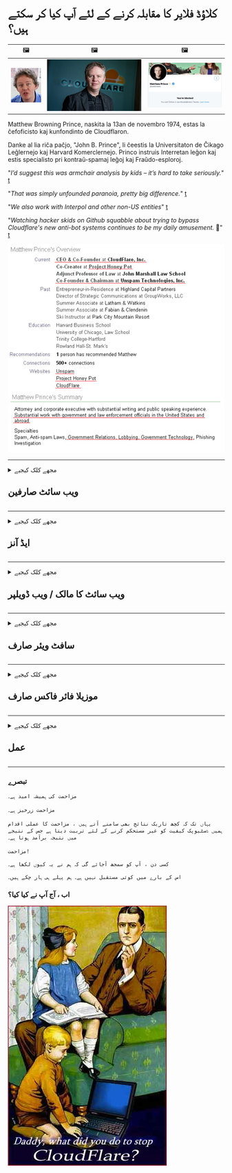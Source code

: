 # کلاؤڈ فلایر کا مقابلہ کرنے کے لئے آپ کیا کر سکتے ہیں؟

| 🖼 | 🖼 | 🖼 |
| --- | --- | --- |
| ![](../image/matthew_prince_teen.jpg) | ![](../image/matthew_prince.jpg) | ![](../image/blockedbymatthewprince.jpg) |


Matthew Browning Prince, naskita la 13an de novembro 1974, estas la ĉefoficisto kaj kunfondinto de Cloudflaron.

Danke al lia riĉa paĉjo, "John B. Prince", li ĉeestis la Universitaton de Ĉikago Leĝlernejo kaj Harvard Komerclernejo.
Princo instruis Interretan leĝon kaj estis specialisto pri kontraŭ-spamaj leĝoj kaj Fraŭdo-esploroj.


"*I’d suggest this was armchair analysis by kids – it’s hard to take seriously.*" [t](https://www.theguardian.com/technology/2015/nov/19/cloudflare-accused-by-anonymous-helping-isis)

"*That was simply unfounded paranoia, pretty big difference.*"  [t](https://twitter.com/xxdesmus/status/992757936123359233)

"*We also work with Interpol and other non-US entities*" [t](https://twitter.com/eastdakota/status/1203028504184360960)

"*Watching hacker skids on Github squabble about trying to bypass Cloudflare's new anti-bot systems continues to be my daily amusement.* 🍿" [t](https://twitter.com/eastdakota/status/1273277839102656515)


![](../image/whoismp.jpg)

---


<details>
<summary>مجھے کلک کیجیے

## ویب سائٹ صارفین
</summary>


- اگر آپ کی پسند کی ویب سائٹ کلاؤڈ فلایر استعمال کررہی ہے تو ، انھیں بتائیں کہ کلاؤڈ فلایر کو استعمال نہ کریں۔
  - فیس بک ، ریڈڈیٹ ، ٹویٹر یا مستوڈن جیسے سوشل میڈیا پر چمکانے سے کوئی فرق نہیں پڑتا ہے۔ [اعمال ہیش ٹیگ سے زیادہ بلند ہیں۔](https://twitter.com/phyzonloop/status/1274132092490862594)
  - اگر آپ خود کو مفید بنانا چاہتے ہیں تو ویب سائٹ کے مالک سے رابطہ کرنے کی کوشش کریں۔

[کلاؤڈ فلائر نے کہا](https://github.com/Eloston/ungoogled-chromium/issues/783):
```
ہمارا مشورہ ہے کہ آپ ان مخصوص خدمات یا سائٹوں کے ل the منتظمین کے پاس پہنچیں جن کے ساتھ آپ اپنے تجربے کو بانٹتے ہیں اور اس کا اشتراک کرتے ہیں۔
```

[اگر آپ اس کے لئے طلب نہیں کرتے ہیں تو ، ویب سائٹ کے مالک کو کبھی بھی یہ مسئلہ معلوم نہیں ہوگا۔](../PEOPLE.md)

![](../image/liberapay.jpg)

[کامیاب مثال](https://counterpartytalk.org/t/turn-off-cloudflare-on-counterparty-co-plz/164/5).<br>
آپ کو کوئی مسئلہ ہے؟ [اب اپنی آواز بلند کریں۔](https://github.com/maraoz/maraoz.github.io/issues/1) ذیل میں مثال

```
آپ صرف کارپوریٹ سنسرشپ اور بڑے پیمانے پر نگرانی میں مدد کررہے ہیں۔
http://crimeflare.eu.org
```

```
آپ کا ویب صفحہ کلاؤڈ فلایر کے نجی والڈ باغ سے متعلق پرائیویسی کے ساتھ ہے۔
http://crimeflare.eu.org
```

- ویب سائٹ کی رازداری کی پالیسی کو پڑھنے کے لئے کچھ وقت لگائیں۔
  - اگر ویب سائٹ کلاؤڈ فلایر کے پیچھے ہے یا ویب سائٹ کلاؤڈ فلایر سے منسلک خدمات کا استعمال کررہی ہے۔

اس میں "کلاؤڈ فلایر" کیا ہے اس کی وضاحت کرنی چاہئے ، اور آپ کے ڈیٹا کو کلاؤڈ فلایر کے ساتھ شیئر کرنے کی اجازت طلب کریں گے۔ ایسا کرنے میں ناکام ہونے کے نتیجے میں اعتماد کی خلاف ورزی ہوگی اور زیربحث ویب سائٹ سے پرہیز کرنا چاہئے۔

[نجی معلومات کی حفاظتی پالیسی کی ایک قابل قبول مثال یہ ہے](https://archive.is/bDlTz) ("Subprocessors" > "Entity Name")

```
میں نے آپ کی رازداری کی پالیسی پڑھی ہے اور مجھے کلاؤڈ فلایر لفظ نہیں مل سکتا ہے۔
میں آپ کے ساتھ ڈیٹا بانٹنے سے انکار کرتا ہوں اگر آپ میرے ڈیٹا کو کلاؤڈ فلایر پر کھلا رہے ہیں۔
http://crimeflare.eu.org
```

یہ رازداری کی پالیسی کی ایک مثال ہے جس میں کلاؤڈ فلایر لفظ نہیں ہے۔
[Liberland Jobs](https://archive.is/daKIr) [privacy policy](https://docsend.com/view/feiwyte):

![](../image/cfwontobey.jpg)

کلاؤڈ فلائر کی اپنی نجی معلومات کی حفاظتی پالیسی ہے۔
[کلاؤڈ فلایر ڈوکسنگ کرنے والے لوگوں سے محبت کرتا ہے۔](https://www.reddit.com/r/GamerGhazi/comments/2s64fe/be_wary_reporting_to_cloudflare/)

ویب سائٹ کے سائن اپ فارم کے لئے یہاں ایک عمدہ مثال ہے۔
AFAIK ، صفر ویب سائٹ یہ کام کرتی ہے۔ کیا آپ ان پر اعتماد کریں گے؟

```
"XYZ کے لئے سائن اپ کریں" پر کلک کرکے ، آپ ہماری خدمت کی شرائط اور رازداری کے بیان سے اتفاق کرتے ہیں۔
آپ کلاؤڈ فلایر کے ساتھ اپنے ڈیٹا کا اشتراک کرنے پر بھی اتفاق کرتے ہیں اور کلاؤڈ فلایر کے رازداری کے بیان سے بھی اتفاق کرتے ہیں۔
اگر کلاؤڈ فلایر آپ کی معلومات کو لیک کرے یا آپ کو ہمارے سرور سے مربوط ہونے نہیں دے گا تو ہماری غلطی نہیں ہے۔ [*]

[ سائن اپ ] [ میں اختلاف ]
```
[*] [PEOPLE.md](../PEOPLE.md)


- ان کی خدمت کو استعمال نہ کرنے کی کوشش کریں۔ یاد رکھنا کہ آپ کلاؤڈ فلائر کے ذریعہ دیکھ رہے ہیں۔
  - ["I'm in your TLS, sniffin' your passworz"](../image/iminurtls.jpg)

- دوسری ویب سائٹ کے لئے تلاش کریں۔ انٹرنیٹ پر متبادل اور مواقع موجود ہیں!

- روزانہ کی بنیاد پر اپنے دوستوں کو ٹور استعمال کرنے پر راضی کریں۔
  - گمنامی کھلی انٹرنیٹ کا معیار ہونا چاہئے!
  - [نوٹ کریں کہ ٹور پروجیکٹ اس پراجیکٹ کو ناپسند کرتا ہے۔](../HISTORY.md)

</details>

------

<details>
<summary>مجھے کلک کیجیے

## ایڈ آنز
</summary>

- اگر آپ کا براؤزر فائر فاکس ، ٹور براؤزر ، یا غیر منقولہ کرومیم ذیل میں ان میں سے ایک ایڈ استعمال کرتا ہے۔
  - اگر آپ اور نئی ایڈ ایڈ شامل کرنا چاہتے ہیں تو پہلے اس کے بارے میں پوچھیں۔


| نام | ڈویلپر | مدد کریں | بلاک کر سکتے ہیں | اطلاع دے سکتے ہیں | Chrome |
| -------- | -------- | -------- | -------- | -------- | -------- |
| [Bloku Cloudflaron MITM-Atakon](../subfiles/about.bcma.md) | #Addon | [ ? ](http://crimeflare.eu.org/) | **جی ہاں**     | **جی ہاں**     |  **جی ہاں** |
| [Ĉu ligoj estas vundeblaj al MITM-atako?](../subfiles/about.ismm.md) | #Addon | [ ? ](http://crimeflare.eu.org/) | نہیں     | **جی ہاں**     |  **جی ہاں** |
| [Ĉu ĉi tiuj ligoj blokos Tor-uzanton?](../subfiles/about.isat.md) | #Addon | [ ? ](http://crimeflare.eu.org/) | نہیں     | **جی ہاں**     |  **جی ہاں** |
| [Block Cloudflare MITM Attack](https://trac.torproject.org/projects/tor/attachment/ticket/24351/block_cloudflare_mitm_attack-1.0.14.1-an%2Bfx.xpi)<br>[**DELETED BY TOR PROJECT**](../HISTORY.md) | nullius | [ ? ](../tool/block_cloudflare_mitm_fx), [Link](http://crimeflare.eu.org/) | **جی ہاں**     | **جی ہاں**     |  نہیں |
| [TPRB](http://sw.nnpaefp7pkadbxxkhz2agtbv2a4g5sgo2fbmv3i7czaua354334uqqad.onion/) | Sw | [ ? ](http://sw.nnpaefp7pkadbxxkhz2agtbv2a4g5sgo2fbmv3i7czaua354334uqqad.onion/) | **جی ہاں**     | **جی ہاں**     |  نہیں |
| [Detect Cloudflare](https://addons.mozilla.org/en-US/firefox/addon/detect-cloudflare/) | Frank Otto | [ ? ](https://github.com/traktofon/cf-detect) | نہیں     | **جی ہاں**     |  نہیں |
| [True Sight](https://addons.mozilla.org/en-US/firefox/addon/detect-cloudflare-plus/) | claustromaniac | [ ? ](https://github.com/claustromaniac/detect-cloudflare-plus) | نہیں     | **جی ہاں**     |  نہیں |
| [Which Cloudflare datacenter am I visiting?](https://addons.mozilla.org/en-US/firefox/addon/cf-pop/) | 依云 | [ ? ](https://github.com/lilydjwg/cf-pop) | نہیں     | **جی ہاں**     |  نہیں |


- "ڈیسینٹریالیز" "CDNJS (کلاؤڈ فلایر)" سے کنکشن روک سکتا ہے۔
  - یہ نیٹ ورکس تک پہنچنے سے بہت سی درخواستوں کو روکتا ہے ، اور سائٹوں کو ٹوٹنے سے روکنے کے لئے مقامی فائلوں کی خدمت کرتا ہے۔
  - ڈویلپر نے جواب دیا: "[very concerning indeed](https://github.com/Synzvato/decentraleyes/issues/236#issuecomment-352049501)", "[widespread usage severely centralizes the web](https://github.com/Synzvato/decentraleyes/issues/251#issuecomment-366752049)"

- [آپ اپنے سرٹیفکیٹ اتھارٹی (سی اے) سے کلاؤڈ فلایر سرٹیفکیٹ کو بھی ہٹا سکتے ہیں یا عدم اعتماد کر سکتے ہیں۔](https://www.ssl.com/how-to/remove-root-certificate-firefox/)

</details>

------

<details>
<summary>مجھے کلک کیجیے

## ویب سائٹ کا مالک / ویب ڈویلپر
</summary>


![](../image/word_cloudflarefree.jpg)

- کلاؤڈ فلایر حل ، پیریڈ کا استعمال نہ کریں۔
  - تم اس سے بہتر کام کر سکتے ہو نا؟ [یہاں ہے کہ کلاؤڈ فلا subs سبسکرپشنز ، منصوبے ، ڈومینز یا اکاؤنٹس کو کیسے ہٹایا جائے۔](https://support.cloudflare.com/hc/en-us/articles/200167776-Removing-subscriptions-plans-domains-or-accounts)

| 🖼 | 🖼 |
| --- | --- |
| ![](../image/htmlalertcloudflare.jpg) | ![](../image/htmlalertcloudflare2.jpg) |

- مزید صارفین چاہتے ہیں؟ آپ جانتے ہیں کہ کیا کرنا ہے۔ اشارہ "اوپر کی لکیر" ہے۔
  - [ہیلو ، آپ نے "ہم آپ کی رازداری کو سنجیدگی سے لیتے ہیں" لکھا ہے لیکن مجھے "غلطی 403 حرام گمنام پراکسی اجازت نہیں" مل گئی۔](https://it.slashdot.org/story/19/02/19/0033255/stop-saying-we-take-your-privacy-and-security-seriously) آپ ٹور یا وی پی این کو کیوں مسدود کررہے ہیں؟ اور آپ عارضی ای میل کو کیوں مسدود کررہے ہیں؟

![](../image/anonexist.jpg)

- کلاؤڈ فلایر کے استعمال سے آوٹ ہونے کے امکانات بڑھ جائیں گے۔ زائرین آپ کی ویب سائٹ تک رسائی حاصل نہیں کرسکتے ہیں اگر آپ کا سرور بند ہے یا کلاؤڈ فلایر نیچے ہے۔
  - [کیا آپ نے واقعی سوچا تھا کہ کلاؤڈ فلایر کبھی نیچے نہیں جاتا ہے؟](https://www.ibtimes.com/cloudflare-down-not-working-sites-producing-504-gateway-timeout-errors-2618008) [Another](https://twitter.com/Jedduff/status/1097875615997399040) [sample](https://twitter.com/search?f=tweets&vertical=default&q=Cloudflare%20is%20having%20problems). [Need more](../PEOPLE.md)?

![](../image/cloudflareinternalerror.jpg)

- آپ کی "API سروس" ، "سافٹ ویئر اپ ڈیٹ سرور" یا "RSS فیڈ" کی پراکسی کرنے کے لئے کلاؤڈ فلایر کا استعمال آپ کے صارف کو نقصان پہنچائے گا۔ ایک گراہک نے آپ کو بلایا اور کہا کہ "میں اب آپ کا API استعمال نہیں کرسکتا" ، اور آپ کو اندازہ نہیں ہے کہ کیا ہو رہا ہے۔ کلاؤڈ فلایر خاموشی سے آپ کے صارف کو روک سکتا ہے۔ کیا آپ کو لگتا ہے کہ یہ ٹھیک ہے؟
  - بہت سے آر ایس ایس ریڈر کلائنٹ اور آر ایس ایس ریڈر آن لائن خدمت ہیں۔ اگر آپ لوگوں کو سبسکرائب کرنے کی اجازت نہیں دے رہے ہیں تو آپ آر ایس ایس فیڈ کیوں شائع کررہے ہیں؟

![](../image/rssfeedovercf.jpg)

- کیا آپ کو HTTPS سرٹیفکیٹ کی ضرورت ہے؟ "آئیے انکرپٹ" استعمال کریں یا اسے سی اے کمپنی سے خریدیں۔

- کیا آپ کو DNS سرور درکار ہے؟ اپنا سرور ترتیب دے نہیں سکتے؟ ان کے بارے میں کیا: [Hurricane Electric Free DNS](https://dns.he.net/), [Dyn.com](https://dyn.com/dns/), [1984 Hosting](https://www.1984hosting.com/), [Afraid.Org (اگر آپ ٹی او آر استعمال کرتے ہیں تو ایڈمن اپنا اکاؤنٹ حذف کردیں)](https://freedns.afraid.org/)
  - [Alternativoj al DNS](../subfiles/alternative.domaindns.md)

- ہوسٹنگ سروس کی تلاش ہے؟ صرف مفت؟ ان کے بارے میں کیا: [Onion Service](http://vww6ybal4bd7szmgncyruucpgfkqahzddi37ktceo3ah7ngmcopnpyyd.onion/en/security/network-security/tor/onionservices-best-practices), [Free Web Hosting Area](https://freewha.com/), [Autistici/Inventati Web Site Hosting](https://www.autinv5q6en4gpf4.onion/services/website), [Github Pages](https://pages.github.com/), [Surge](https://surge.sh/)
  - [کلاؤڈ فلایر کے متبادل](../subfiles/alternative.cloudflare.md)

- کیا آپ "کلاؤڈ فلائر-ipfs.com" استعمال کر رہے ہیں؟ [کیا آپ جانتے ہیں کہ کلاؤڈ فلایر آئی پی ایف ایس برا ہے؟](../PEOPLE.md)

- اپنے سرور پر ویب ایپلیکیشن فائر وال جیسے OWASP اور Fail2Ban انسٹال کریں اور اسے مناسب طریقے سے تشکیل دیں۔
  - ٹور کو مسدود کرنا کوئی حل نہیں ہے۔ سب کو صرف چھوٹے برے صارفین کے لئے سزا نہ دیں۔

- "کلاؤڈ فلائر وارپ" کے صارفین کو اپنی ویب سائٹ تک رسائی سے باز آirect یا بلاک کریں۔ اور اگر آپ کر سکتے ہو تو کوئی وجہ بتائیں۔

> IP فہرست: "[کلاؤڈ فلایر کی موجودہ IP حدود](cloudflare_inc/)"

> A: بس انہیں مسدود کردیں

```
server {
...
deny 173.245.48.0/20;
deny 103.21.244.0/22;
deny 103.22.200.0/22;
deny 103.31.4.0/22;
deny 141.101.64.0/18;
deny 108.162.192.0/18;
deny 190.93.240.0/20;
deny 188.114.96.0/20;
deny 197.234.240.0/22;
deny 198.41.128.0/17;
deny 162.158.0.0/15;
deny 104.16.0.0/12;
deny 172.64.0.0/13;
deny 131.0.72.0/22;
deny 2400:cb00::/32;
deny 2606:4700::/32;
deny 2803:f800::/32;
deny 2405:b500::/32;
deny 2405:8100::/32;
deny 2a06:98c0::/29;
deny 2c0f:f248::/32;
...
}
```

> B: انتباہی صفحے پر بھیج دیں

```
http {
...
geo $iscf {
default 0;
173.245.48.0/20 1;
103.21.244.0/22 1;
103.22.200.0/22 1;
103.31.4.0/22 1;
141.101.64.0/18 1;
108.162.192.0/18 1;
190.93.240.0/20 1;
188.114.96.0/20 1;
197.234.240.0/22 1;
198.41.128.0/17 1;
162.158.0.0/15 1;
104.16.0.0/12 1;
172.64.0.0/13 1;
131.0.72.0/22 1;
2400:cb00::/32 1;
2606:4700::/32 1;
2803:f800::/32 1;
2405:b500::/32 1;
2405:8100::/32 1;
2a06:98c0::/29 1;
2c0f:f248::/32 1;
}
...
}

server {
...
if ($iscf) {rewrite ^ https://example.com/cfwsorry.php;}
...
}

<?php
header('HTTP/1.1 406 Not Acceptable');
echo <<<CLOUDFLARED
Thank you for visiting ourwebsite.com!<br />
We are sorry, but we can't serve you because your connection is being intercepted by Cloudflare.<br />
Please read http://crimeflare.eu.org for more information.<br />
CLOUDFLARED;
die();
```

- اگر آپ آزادی پر یقین رکھتے ہیں اور گمنام صارفین کو خوش آمدید کہتے ہیں تو ٹور پیاز سروس یا I2P سیٹ کریں۔

- دوسرے کلیارنیٹ / ٹور دوہری ویب سائٹ آپریٹرز سے مشورہ طلب کریں اور گمنام دوست بنائیں!

</details>

------

<details>
<summary>مجھے کلک کیجیے

## سافٹ ویئر صارف
</summary>


- ڈسکارڈ کلاؤڈ فلایر استعمال کررہا ہے۔ متبادل؟ ہم تجویز کرتے ہیں [**Briar** (Android)](https://f-droid.org/en/packages/org.briarproject.briar.android/), [Ricochet (PC)](https://ricochet.im/), [Tox + Tor (Android/PC)](https://tox.chat/download.html)
  - برار میں ٹور ڈیمون شامل ہے لہذا آپ کو آربوٹ انسٹال کرنے کی ضرورت نہیں ہے۔
  - کیو واٹچ ڈویلپرز ، اوپن پرائیویسی ، بغیر کسی اطلاع کے ان کی گٹ سروس سے اسٹاپ_کلائڈ فلارے پروجیکٹ کو حذف کردیں۔

- اگر آپ ڈیبیان GNU / لینکس ، یا کوئی مشتق استعمال کرتے ہیں تو ، سبسکرائب کریں: [bug #831835](https://bugs.debian.org/cgi-bin/bugreport.cgi?bug=831835). اور اگر آپ یہ کرسکتے ہیں تو ، پیچ کی تصدیق کرنے میں مدد کریں ، اور برقرار رکھنے والے کو اس نتیجے پر پہنچنے میں مدد کریں کہ آیا اسے قبول کیا جانا چاہئے۔

- ہمیشہ ان براؤزرز کی سفارش کریں۔

| نام | ڈویلپر | مدد کریں | تبصرہ |
| -------- | -------- | -------- | -------- |
| [Ungoogled-Chromium](https://ungoogled-software.github.io/ungoogled-chromium-binaries/) | Eloston | [ ? ](https://github.com/Eloston/ungoogled-chromium) | PC (Win, Mac, Linux)  _!Tor_ |
| [Bromite](https://www.bromite.org/fdroid) | Bromite | [ ? ](https://github.com/bromite/bromite/issues) | Android  _!Tor_ |
| [Tor Browser](https://www.torproject.org/download/) | Tor Project | [ ? ](https://support.torproject.org/) | PC (Win, Mac, Linux)  _Tor_|
| [Tor Browser Android](https://www.torproject.org/download/) | Tor Project | [ ? ](https://support.torproject.org/) | Android  _Tor_|
| [Onion Browser](https://itunes.apple.com/us/app/onion-browser/id519296448?mt=8) | Mike Tigas | [ ? ](https://github.com/OnionBrowser/OnionBrowser/issues) | Apple iOS  _Tor_|
| [GNU/Icecat](https://www.gnu.org/software/gnuzilla/) | GNU | [ ? ](https://www.gnu.org/software/gnuzilla/) | PC (Linux) |
| [IceCatMobile](https://f-droid.org/en/packages/org.gnu.icecat/) | GNU | [ ? ](https://lists.gnu.org/mailman/listinfo/bug-gnuzilla) | Android |
| [Iridium Browser](https://iridiumbrowser.de/about/) | Iridium | [ ? ](https://github.com/iridium-browser/iridium-browser/) | PC (Win, Mac, Linux, OpenBSD) |


دوسرے سافٹ ویئر کی رازداری نامکمل ہے۔ اس کا مطلب یہ نہیں ہے کہ ٹور براؤزر "کامل" ہے۔
انٹرنیٹ اور ٹکنالوجی میں کوئی 100 secure محفوظ نہیں ہے اور نہ ہی 100٪ نجی۔

- ٹور استعمال نہیں کرنا چاہتے؟ آپ ٹور ڈیمون کے ساتھ کوئی بھی براؤزر استعمال کرسکتے ہیں۔
  - [نوٹ کریں کہ ٹور پروجیکٹ کو یہ پسند نہیں ہے۔](https://support.torproject.org/tbb/tbb-9/) اگر آپ ایسا کرنے کے قابل ہیں تو ٹور براؤزر کا استعمال کریں۔
- [تور کے ساتھ کرومیم کا استعمال کیسے کریں](../subfiles/chromium_tor.md)


آئیے دوسرے سافٹ ویئر کی رازداری کے بارے میں بات کرتے ہیں۔

- [اگر واقعتا Firef آپ کو فائر فاکس استعمال کرنے کی ضرورت ہو تو ، "فائر فاکس ای ایس آر" منتخب کریں۔](https://www.mozilla.org/en-US/firefox/organizations/)
  - [فائر فاکس - اسپائی ویئر واچ ڈاگ](https://spyware.neocities.org/articles/firefox.html)
  - [فائر فاکس نے آزادانہ تقریر کو مسترد کردیا ، آزادانہ تقریر پر پابندی عائد کردی](https://web.archive.org/web/20200423010026/https://reclaimthenet.org/firefox-rejects-free-speech-bans-free-speech-commenting-plugin-dissenter-from-its-extensions-gallery/)
  - ["100+ نیچے کی قیمتیں۔ ایسا لگتا ہے جیسے سوفٹویئر کمپنی سے ... پر رہنے کے لئے کہیں ... سافٹ وئیر ان دنوں بہت زیادہ ہے۔"](https://old.reddit.com/r/firefox/comments/gutdiw/weve_got_work_to_do_the_mozilla_blog/fslbbb6/)
  - [آہ ، فائر فاکس مجھے اپنے یو آر ایل بار میں اسپانسر شدہ لنکس کیوں دکھا رہا ہے؟](https://www.reddit.com/r/firefox/comments/jybx2w/uh_why_is_firefox_showing_me_sponsored_links_in/)
  - [موزیلا - شیطان اوتار](https://digdeeper.neocities.org/ghost/mozilla.html)

- [یاد رکھیں ، موزیلا کلاؤڈ فلایر سروس استعمال کررہی ہے۔](https://www.robtex.com/dns-lookup/www.mozilla.org) [وہ اپنی مصنوعات پر کلاؤڈ فلائر کی DNS سروس بھی استعمال کر رہے ہیں۔](https://www.theregister.co.uk/2018/03/21/mozilla_testing_dns_encryption/)

- [موزیلا نے باضابطہ طور پر اس ٹکٹ کو مسترد کردیا۔](https://bugzilla.mozilla.org/show_bug.cgi?id=1426618)

- [فائر فاکس فوکس ایک لطیفہ ہے۔](https://github.com/mozilla-mobile/focus-android/issues/1743) [انہوں نے ٹیلی میٹری بند کرنے کا وعدہ کیا لیکن انہوں نے اسے تبدیل کردیا۔](https://github.com/mozilla-mobile/focus-android/issues/4210)

- [پیلیمون / بیسلیسک ڈویلپر کلاؤڈ فلایر سے محبت کرتا ہے۔](https://github.com/mozilla-mobile/focus-android/issues/1743#issuecomment-345993097)
  - [پیلے مون کے آرکائیو سرور نے 18 مہینوں تک میلویئر کو ہیک اور پھیلادیا](https://www.reddit.com/r/privacytoolsIO/comments/cc808y/pale_moons_archive_server_hacked_and_spread/)
  - وہ تور صارفین سے بھی نفرت کرتا ہے - "[اسے توڑ کی طرف دشمنی ہو۔ میرے خیال میں بیشتر سائٹس کو اس کے انتہائی اعلی زیادتی کے عنصر کو مد نظر رکھتے ہوئے ٹور کی مخالفت کی جانی چاہئے۔](https://github.com/yacy/yacy_search_server/issues/314#issuecomment-565932097)"

- [واٹر فاکس میں شدید "فون ہوم" کا مسئلہ ہے](https://spyware.neocities.org/articles/waterfox.html)

- [گوگل کروم ایک اسپائی ویئر ہے۔](https://www.gnu.org/proprietary/malware-google.en.html)
  - [گوگل آپ کی سرگرمی کو پروفائل کرتا ہے۔](https://spyware.neocities.org/articles/chrome.html)

- [SRWare آئرن بہت زیادہ فون گھر کنکشن بناتے ہیں۔](https://spyware.neocities.org/articles/iron.html) یہ گوگل ڈومین سے بھی جڑ جاتا ہے۔

- [بہادر براؤزر فیس بک / ٹویٹر ٹریکرس وائٹ لسٹ.](https://www.bleepingcomputer.com/news/security/facebook-twitter-trackers-whitelisted-by-brave-browser/)
  - [مزید امور یہ ہیں۔](https://spyware.neocities.org/articles/brave.html)
  - [بائننس سے وابستہ ID](https://twitter.com/cryptonator1337/status/1269594587716374528)

- [مائیکروسافٹ ایج فیس بک کو صارفین کی کمر کے پیچھے فلیش کوڈ چلانے دیتا ہے۔](https://www.zdnet.com/article/microsoft-edge-lets-facebook-run-flash-code-behind-users-backs/)

- [ویوالدی آپ کی رازداری کا احترام نہیں کرتا ہے۔](https://spyware.neocities.org/articles/vivaldi.html)

- [اوپیرا اسپائی ویئر کی سطح: انتہائی اعلی](https://spyware.neocities.org/articles/opera.html)

- Apple iOS: [آپ کو بالکل بھی iOS کا استعمال نہیں کرنا چاہئے ، اس کی بنیادی وجہ یہ ہے کہ یہ میلویئر ہے۔](https://www.gnu.org/proprietary/malware-apple.html)

لہذا ہم صرف ٹیبل کے اوپر سفارش کرتے ہیں۔ اور کچھ نہیں.

</details>

------

<details>
<summary>مجھے کلک کیجیے

## موزیلا فائر فاکس صارف
</summary>


- "فائر فاکس نائٹلی" آپٹ آؤٹ طریقہ کے بغیر موزیلا سرورز کو ڈیبگ سطح کی معلومات بھیجے گی۔
  - [موزیلا سرور کلاؤڈ فلایر لے رہے ہیں](https://www.digwebinterface.com/?hostnames=www.mozilla.org%0D%0Amozilla.cloudflare-dns.com&type=&ns=resolver&useresolver=8.8.4.4&nameservers=)

- موزیلا سرور سے رابطہ قائم کرنے کے لئے فائر فاکس کی ممانعت ممکن ہے۔
  - [موزیلا کی پالیسی کے سانچوں کی رہنمائی](https://github.com/mozilla/policy-templates/blob/master/README.md)
  - ذہن میں رکھیں کہ یہ ترکیب بعد کے ورژن میں کام کرنا چھوڑ سکتی ہے کیونکہ موزیلہ خود کو وائٹ لسٹ کرنا پسند کرتی ہے۔
  - فائر وال اور ڈی این ایس فلٹر کو ان کو مکمل طور پر بلاک کرنے کیلئے استعمال کریں۔

"`/distribution/policies.json`"

>     "WebsiteFilter": {
> 		"Block": [
> 		"*://*.mozilla.com/*",
> 		"*://*.mozilla.net/*",
> 		"*://*.mozilla.org/*",
> 		"*://webcompat.com/*",
> 		"*://*.firefox.com/*",
> 		"*://*.thunderbird.net/*",
> 		"*://*.cloudflare.com/*"
> 		]
>     },


- ~~موزیلا کے ٹریکر پر ایک بگ کی اطلاع دیں ، انھیں یہ بتائیں کہ کلاؤڈ فلایر کا استعمال نہ کریں۔~~ بگزیلہ پر ایک بگ رپورٹ تھی۔ بہت سے لوگوں کو ان کی تشویش پوسٹ کی گئی تھی ، تاہم بگ کو ایڈمن نے 2018 میں چھپا لیا تھا۔

- آپ فائر فاکس میں ڈی ایچ ایچ کو غیر فعال کرسکتے ہیں۔
  - [فائر فاکس کے ڈیفالٹ ڈی این ایس فراہم کنندہ کو تبدیل کریں](../subfiles/change-firefox-dns.md)

![](../image/firefoxdns.jpg)

- [اگر آپ نان آئی ایس پی ڈی این ایس کو استعمال کرنا چاہتے ہیں تو ، اوپننیک ٹائر 2 ڈی این ایس سروس یا نان-کلاؤڈ فلایر ڈی این ایس خدمات میں سے کسی کو استعمال کرنے پر غور کریں۔](https://wiki.opennic.org/start)
![](../image/opennic.jpg)
  - DNS کے ساتھ کلاؤڈ فلایر کو مسدود کریں۔ [Crimeflare DNS](../subfiles/service.publicdns.md)

- آپ Tor کو بطور DNS حل کرنے والا استعمال کرسکتے ہیں۔ [اگر آپ ٹور کے ماہر نہیں ہیں تو ، یہاں سوال پوچھیں۔](https://tor.stackexchange.com/)

> **کیسے؟**
> 1. ٹور ڈاؤن لوڈ کریں اور اسے اپنے کمپیوٹر پر انسٹال کریں۔
> 2. اس لائن کو "torrc" فائل میں شامل کریں۔
> DNSPort 127.0.0.1:53
> 3. ٹارٹ دوبارہ شروع کریں۔
> 4. اپنے کمپیوٹر کے DNS سرور کو "127.0.0.1" پر سیٹ کریں۔

</details>

------

<details>
<summary>مجھے کلک کیجیے

## عمل
</summary>


- اپنے آس پاس کے دوسروں کو کلاؤڈ فلایر کے خطرات کے بارے میں بتائیں۔

- [اس ذخیر improve کو بہتر بنانے میں مدد کریں۔](http://crimeflare.eu.org)
  - دونوں فہرستیں ، اس کے خلاف دلائل اور تفصیلات۔

- [جب آپ کلاؤڈ فلائر (اور اسی طرح کی کمپنیاں) کے ساتھ معاملات غلط ہوجاتے ہیں تو دستاویز بنائیں اور بہت عوامی بنائیں ، جب آپ ایسا کرتے ہو تو اس ذخیرے کا ذکر ضرور کریں۔](http://crimeflare.eu.org) :)

- بطور ڈیفورٹ استعمال کرنے والے زیادہ سے زیادہ افراد کو حاصل کریں تاکہ وہ دنیا کے مختلف حصوں کے نقطہ نظر سے ویب کا تجربہ کرسکیں۔

- کلاؤڈ فلایر سے دنیا کو آزاد کرنے کے لئے وقف کردہ ، سوشل میڈیا اور میٹ اسپیس میں گروپس شروع کریں۔

- جہاں مناسب ہو ، ان ذخیروں پر ان گروپس کو لنک کریں - یہ گروپ کے طور پر مل کر کام کرنے میں ہم آہنگی کے ل. ایک جگہ ہوسکتا ہے۔

- [کوئی کوپ شروع کریں جو کلاؤڈ فلایر کا ایک بامقصد غیر کارپوریٹ متبادل مہی .ا کرسکے۔](../subfiles/alternative.cloudflare.md)

- ہمیں کم از کم کلاؤڈ فلایر کے خلاف متعدد پرتوں سے دفاع فراہم کرنے میں مدد کے لs کسی متبادل کے بارے میں بتائیں۔

- اگر آپ کلاؤڈ فلایر گاہک ہیں تو ، رازداری کی ترتیبات مرتب کریں اور ان کی خلاف ورزی کرنے کا انتظار کریں۔
  - [پھر انہیں اینٹی سپیم / رازداری کی خلاف ورزی کے الزامات کے تحت لائیں۔](https://twitter.com/thexpaw/status/1108424723233419264)

- اگر آپ ریاستہائے متحدہ امریکہ میں ہیں اور ویب سائٹ بینک یا اکاؤنٹنٹ ہے تو ، گرام – لیچ – بلیلی ایکٹ ، یا امریکیوں کو ڈی ای ایس ایبلٹی ایکٹ کے تحت قانونی دباؤ لانے کی کوشش کریں اور ہمیں بتائیں کہ آپ کو کتنا دور حاصل ہے .

- اگر ویب سائٹ ایک سرکاری سائٹ ہے تو ، امریکی دستور کی پہلی ترمیم کے تحت قانونی دباؤ لانے کی کوشش کریں۔

- اگر آپ یوروپی یونین کے شہری ہیں تو ، جنرل ڈیٹا پروٹیکشن ریگولیشن کے تحت اپنی ذاتی معلومات بھیجنے کے لئے ویب سائٹ سے رابطہ کریں۔ اگر وہ آپ کو آپ کی معلومات دینے سے انکار کرتے ہیں تو ، یہ قانون کی خلاف ورزی ہے۔

- وہ کمپنیاں جو اپنی ویب سائٹ پر خدمت پیش کرنے کا دعوی کرتی ہیں وہ صارفین کی حفاظت کرنے والی تنظیموں اور بی بی بی کو انہیں "جھوٹی تشہیر" کے طور پر رپورٹ کرنے کی کوشش کریں۔ کلاؤڈ فلا websitesر ویب سائٹ کلاؤڈ فلائر سرورز کے ذریعہ پیش کی جاتی ہیں۔

- [آئی ٹی یو نے امریکی تناظر میں یہ مشورہ دیا ہے کہ کلاوڈفلیئر اتنا بڑا ہونا شروع کر رہا ہے کہ ان پر عدم اعتماد کا قانون نافذ کیا جاسکتا ہے۔](https://www.itu.int/en/ITU-T/Workshops-and-Seminars/20181218/Documents/Geoff_Huston_Presentation.pdf)

- یہ بات قابل فہم ہے کہ جی این یو جی پی ایل ورژن 4 میں اس طرح کی خدمت کے پیچھے سورس کوڈ کو ذخیرہ کرنے کے خلاف کوئی شق شامل ہوسکتی ہے ، جس میں تمام جی پی ایل وی 4 اور بعد کے پروگراموں کی ضرورت ہوتی ہے کہ کم سے کم سورس کوڈ ایک ایسے میڈیم کے ذریعہ قابل رسائی ہے جو تور صارفین کے ساتھ امتیازی سلوک نہیں کرتا ہے۔

- [Se vi uzas Mastodon bonvolu sekvi la konton Mitigator](../subfiles/service.altlink.md).

</details>

------

### تبصرے

```
مزاحمت کی ہمیشہ امید ہے۔

مزاحمت زرخیز ہے۔

یہاں تک کہ کچھ تاریک نتائج بھی سامنے آتے ہیں ، مزاحمت کا عملی اقدام ہمیں ڈسٹیوپک کیفیت کو غیر مستحکم کرنے کے لئے تربیت دیتا ہے جس کے نتیجے میں نتیجہ برآمد ہوتا ہے۔

مزاحمت!
```

```
کسی دن ، آپ کو سمجھ آجائے گی کہ ہم نے یہ کیوں لکھا ہے۔
```

```
اس کے بارے میں کوئی مستقبل نہیں ہے۔ ہم پہلے ہی ہار چکے ہیں۔
```

### اب ، آج آپ نے کیا کیا؟


![](../image/stopcf.jpg)
